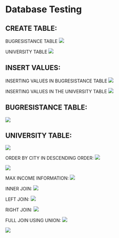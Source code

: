# Database Testing

## CREATE TABLE:

BUGRESISTANCE TABLE
![](./Database-Testing(1).jpg)

UNIVERSITY TABLE
![](./Database-Testing(2).jpg)

## INSERT VALUES:

INSERTING VALUES IN BUGRESISTANCE TABLE
![](./Database-Testing(3).jpg)

INSERTING VALUES IN THE UNIVERSITY TABLE
![](./Database-Testing(4).jpg)

## BUGRESISTANCE TABLE:

![](./Database-Testing(5).jpg)

## UNIVERSITY TABLE:

![](./Database-Testing(6).jpg)

ORDER BY CITY IN DESCENDING ORDER:
![](./Database-Testing(7).jpg)

![](./Database-Testing(8).jpg)

MAX INCOME INFORMATION:
![](./Database-Testing(9).jpg)

INNER JOIN:
![](./Database-Testing(10).jpg)

LEFT JOIN:
![](./Database-Testing(11).jpg)

RIGHT JOIN:
![](./Database-Testing(12).jpg)

FULL JOIN USING UNION:
![](./Database-Testing(13).jpg)

![](./Database-Testing(14).jpg)
